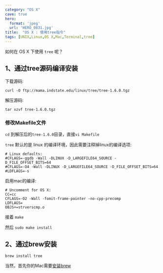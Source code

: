 ```yaml
---
category: "OS X"
cave: true
hero:
  format: 'jpeg'
  url: 'HERO_0031.jpg'
title:  "OS X : 使用tree指令"
tags: [UNIX,Linux,OS X,Mac,Terminal,tree]
---
```

如何在 OS X 下使用 `tree` 呢？

## 1、通过tree源码编译安装
下载源码:

	curl -O ftp://mama.indstate.edu/linux/tree/tree-1.6.0.tgz

解压源码:

	tar xzvf tree-1.6.0.tgz


### 修改Makefile文件

`cd` 到解压后的`tree-1.6.0`目录，直接`vi Makefile`

`tree` 默认的是 linux 的编译环境，因此需要注释掉linux的编译选项:

	# Linux defaults:
	#CFLAGS=-ggdb -Wall -DLINUX -D_LARGEFILE64_SOURCE -D_FILE_OFFSET_BITS=64
	#CFLAGS=-O4 -Wall -DLINUX -D_LARGEFILE64_SOURCE -D_FILE_OFFSET_BITS=64
	#LDFLAGS=-s

启用mac的编译:

	# Uncomment for OS X:
	CC=cc
	CFLAGS=-O2 -Wall -fomit-frame-pointer -no-cpp-precomp
	LDFLAGS=
	OBJS+=strverscmp.o

接着 `make`

然后 `sudo make install`

## 2、通过brew安装

	brew install tree

当然，首先你的Mac需要[安装brew](https://github.com/mxcl/homebrew/wiki/installation)
